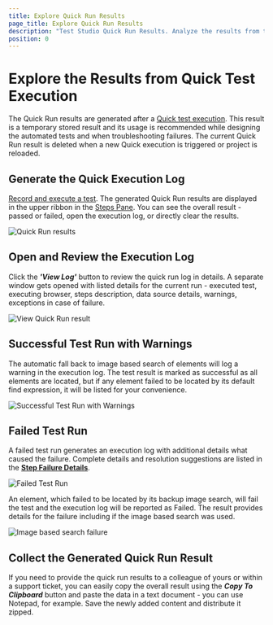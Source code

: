 ```yaml
---
title: Explore Quick Run Results
page_title: Explore Quick Run Results
description: "Test Studio Quick Run Results. Analyze the results from test run. Failing Test Studio test. Unable to find element. Warning in the execution log. Test Studio Execution log."
position: 0
---
```

# Explore the Results from Quick Test Execution

The Quick Run results are generated after a <a href="/automated-tests/test-execution/quick-execution#execution-timeouts" target="_blank">Quick test execution</a>. This result is a temporary stored result and its usage is recommended while designing the automated tests and when troubleshooting failures. The current Quick Run result is deleted when a new Quick execution is triggered or project is reloaded.

## Generate the Quick Execution Log

<a href="/getting-started/first-project#test-recording" target="_blank">Record and execute a test</a>. The generated Quick Run results are displayed in the upper ribbon in the <a href="/features/test-maintenance/steps-pane" target="_blank">Steps Pane</a>. You can see the overall result - passed or failed, open the execution log, or directly clear the results.

![Quick Run results][1]

## Open and Review the Execution Log

Click the ***'View Log'*** button to review the quick run log in details. A separate window gets opened with listed details for the current run - executed test, executing browser, steps description, data source details, warnings, exceptions in case of failure.

![View Quick Run result][2]

## Successful Test Run with Warnings

The automatic fall back to image based search of elements will log a warning in the execution log. The test result is marked as successful as all elements are located, but if any element failed to be located by its default find expression, it will be listed for your convenience.

![Successful Test Run with Warnings][3]

## Failed Test Run

A failed test run generates an execution log with additional details what caused the failure. Complete details and resolution suggestions are listed in the <a href="/automated-tests/test-results/step-failure-details" target="_blank">__Step Failure Details__</a>.

![Failed Test Run][4]

An element, which failed to be located by its backup image search, will fail the test and the execution log will be reported as Failed. The result provides details for the failure including if the image based search was used.

![Image based search failure][5]

## Collect the Generated Quick Run Result

If you need to provide the quick run results to a colleague of yours or within a support ticket, you can easily copy the overall result using the ___Copy To Clipboard___ button and paste the data in a text document - you can use Notepad, for example. Save the newly added content and distribute it zipped.

[1]: /img/automated-tests/test-results/analyze-quick-run-results/fig1.png
[2]: /img/automated-tests/test-results/analyze-quick-run-results/fig2.png
[3]: /img/automated-tests/test-results/analyze-quick-run-results/fig3.png
[4]: /img/automated-tests/test-results/analyze-quick-run-results/fig4.png
[5]: /img/automated-tests/test-results/analyze-quick-run-results/fig5.png